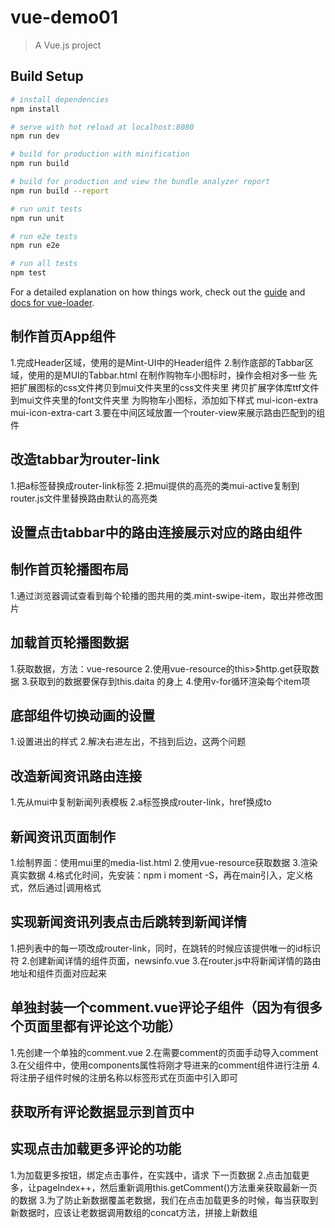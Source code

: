 # vue-demo01

> A Vue.js project

## Build Setup

``` bash
# install dependencies
npm install

# serve with hot reload at localhost:8080
npm run dev

# build for production with minification
npm run build

# build for production and view the bundle analyzer report
npm run build --report

# run unit tests
npm run unit

# run e2e tests
npm run e2e

# run all tests
npm test
```

For a detailed explanation on how things work, check out the [guide](http://vuejs-templates.github.io/webpack/) and [docs for vue-loader](http://vuejs.github.io/vue-loader).


## 制作首页App组件
1.完成Header区域，使用的是Mint-UI中的Header组件
2.制作底部的Tabbar区域，使用的是MUI的Tabbar.html
    在制作购物车小图标时，操作会相对多一些
    先把扩展图标的css文件拷贝到mui文件夹里的css文件夹里
    拷贝扩展字体库ttf文件到mui文件夹里的font文件夹里
    为购物车小图标，添加如下样式 mui-icon-extra mui-icon-extra-cart
3.要在中间区域放置一个router-view来展示路由匹配到的组件

## 改造tabbar为router-link
1.把a标签替换成router-link标签
2.把mui提供的高亮的类mui-active复制到router.js文件里替换路由默认的高亮类

## 设置点击tabbar中的路由连接展示对应的路由组件

## 制作首页轮播图布局
1.通过浏览器调试查看到每个轮播的图共用的类.mint-swipe-item，取出并修改图片

## 加载首页轮播图数据
1.获取数据，方法：vue-resource
2.使用vue-resource的this>$http.get获取数据
3.获取到的数据要保存到this.daita 的身上
4.使用v-for循环渲染每个item项

## 底部组件切换动画的设置
1.设置进出的样式
2.解决右进左出，不挡到后边，这两个问题

## 改造新闻资讯路由连接
1.先从mui中复制新闻列表模板
2.a标签换成router-link，href换成to

## 新闻资讯页面制作
1.绘制界面：使用mui里的media-list.html
2.使用vue-resource获取数据
3.渲染真实数据
4.格式化时间，先安装：npm i moment -S，再在main引入，定义格式，然后通过|调用格式

## 实现新闻资讯列表点击后跳转到新闻详情
1.把列表中的每一项改成router-link，同时，在跳转的时候应该提供唯一的id标识符
2.创建新闻详情的组件页面，newsinfo.vue
3.在router.js中将新闻详情的路由地址和组件页面对应起来

## 单独封装一个comment.vue评论子组件（因为有很多个页面里都有评论这个功能）
1.先创建一个单独的comment.vue
2.在需要comment的页面手动导入comment
3.在父组件中，使用components属性将刚才导进来的comment组件进行注册
4.将注册子组件时候的注册名称以标签形式在页面中引入即可

## 获取所有评论数据显示到首页中

## 实现点击加载更多评论的功能
1.为加载更多按钮，绑定点击事件，在实践中，请求 下一页数据
2.点击加载更多，让pageIndex++，然后重新调用this.getComment()方法重亲获取最新一页的数据
3.为了防止新数据覆盖老数据，我们在点击加载更多的时候，每当获取到新数据时，应该让老数据调用数组的concat方法，拼接上新数组


